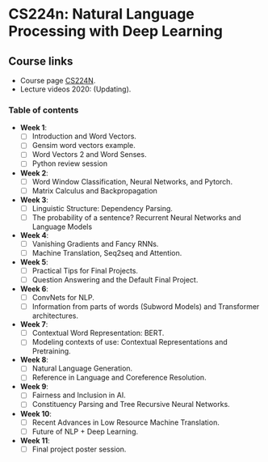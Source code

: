 # __CS224n: Natural Language Processing with Deep Learning__

## Course links
- Course page [CS224N](http://web.stanford.edu/class/cs224n/).
- Lecture videos 2020: (Updating).

### Table of contents
- __Week 1__: 
    - [ ] Introduction and Word Vectors.
    - [ ] Gensim word vectors example.
    - [ ] Word Vectors 2 and Word Senses.
    - [ ] Python review session
- __Week 2__:
    - [ ] Word Window Classification, Neural Networks, and Pytorch.
    - [ ] Matrix Calculus and Backpropagation
- __Week 3__:
    - [ ] Linguistic Structure: Dependency Parsing.
    - [ ] The probability of a sentence? Recurrent Neural Networks and Language Models 
- __Week 4__:
    - [ ] Vanishing Gradients and Fancy RNNs.
    - [ ] Machine Translation, Seq2seq and Attention.
- __Week 5__:
    - [ ] Practical Tips for Final Projects.
    - [ ] Question Answering and the Default Final Project.
- __Week 6__:
    - [ ] ConvNets for NLP.
    - [ ] Information from parts of words (Subword Models) and Transformer architectures.
- __Week 7__:
    - [ ] Contextual Word Representation: BERT.
    - [ ] Modeling contexts of use: Contextual Representations and Pretraining.
- __Week 8__:
    - [ ] Natural Language Generation.
    - [ ] Reference in Language and Coreference Resolution.
- __Week 9__:
    - [ ] Fairness and Inclusion in AI.
    - [ ] Constituency Parsing and Tree Recursive Neural Networks.
- __Week 10__:
    - [ ] Recent Advances in Low Resource Machine Translation.
    - [ ] Future of NLP + Deep Learning.
- __Week 11__:
    - [ ] Final project poster session.
